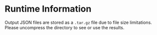 # Runtime Information

Output JSON files are stored as a `.tar.gz` file due to file size limitations. Please uncompress the directory to see or use the results.